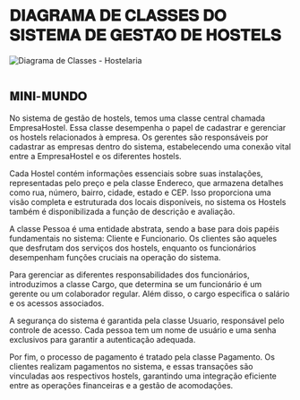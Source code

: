 # 𝐃𝐈𝐀𝐆𝐑𝐀𝐌𝐀 𝐃𝐄 𝐂𝐋𝐀𝐒𝐒𝐄𝐒 𝐃𝐎 𝐒𝐈𝐒𝐓𝐄𝐌𝐀 𝐃𝐄 𝐆𝐄𝐒𝐓𝐀̃𝐎 𝐃𝐄 𝐇𝐎𝐒𝐓𝐄𝐋𝐒
![Diagrama de Classes - Hostelaria](https://github.com/alansssilva/Sistema-de-Hostelaria/assets/129136467/4923787e-b6cb-477b-b99c-16a1fddc8192)

<div align="center">
<img src="https://github.com/alansssilva/Sistema-de-Hostelaria/assets/129136467/4923787e-b6cb-477b-b99c-16a1fddc8192" width="0px" />
</div>

## 𝐌𝐈𝐍𝐈-𝐌𝐔𝐍𝐃𝐎

No sistema de gestão de hostels, temos uma classe central chamada EmpresaHostel. Essa classe desempenha o papel de cadastrar e gerenciar os hostels relacionados à empresa. Os gerentes são responsáveis por cadastrar as empresas dentro do sistema, estabelecendo uma conexão vital entre a EmpresaHostel e os diferentes hostels.

Cada Hostel contém informações essenciais sobre suas instalações, representadas pelo preço e pela classe Endereco, que armazena detalhes como rua, número, bairro, cidade, estado e CEP. Isso proporciona uma visão completa e estruturada dos locais disponíveis, no sistema os Hostels também é disponibilizada a função de descrição e avaliação.

A classe Pessoa é uma entidade abstrata, sendo a base para dois papéis fundamentais no sistema: Cliente e Funcionario. Os clientes são aqueles que desfrutam dos serviços dos hostels, enquanto os funcionários desempenham funções cruciais na operação do sistema.

Para gerenciar as diferentes responsabilidades dos funcionários, introduzimos a classe Cargo, que determina se um funcionário é um gerente ou um colaborador regular. Além disso, o cargo especifica o salário e os acessos associados.

A segurança do sistema é garantida pela classe Usuario, responsável pelo controle de acesso. Cada pessoa tem um nome de usuário e uma senha exclusivos para garantir a autenticação adequada.

Por fim, o processo de pagamento é tratado pela classe Pagamento. Os clientes realizam pagamentos no sistema, e essas transações são vinculadas aos respectivos hostels, garantindo uma integração eficiente entre as operações financeiras e a gestão de acomodações.

